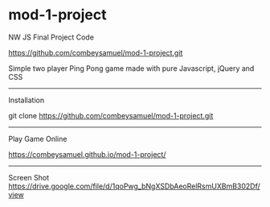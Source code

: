 # mod-1-project
NW JS Final Project Code

https://github.com/combeysamuel/mod-1-project.git

Simple two player Ping Pong game made with pure Javascript, jQuery and CSS
_____
Installation

git clone https://github.com/combeysamuel/mod-1-project.git

_______
Play Game Online

https://combeysamuel.github.io/mod-1-project/

_______
Screen Shot
https://drive.google.com/file/d/1qoPwg_bNgXSDbAeoRelRsmUXBmB302Df/view